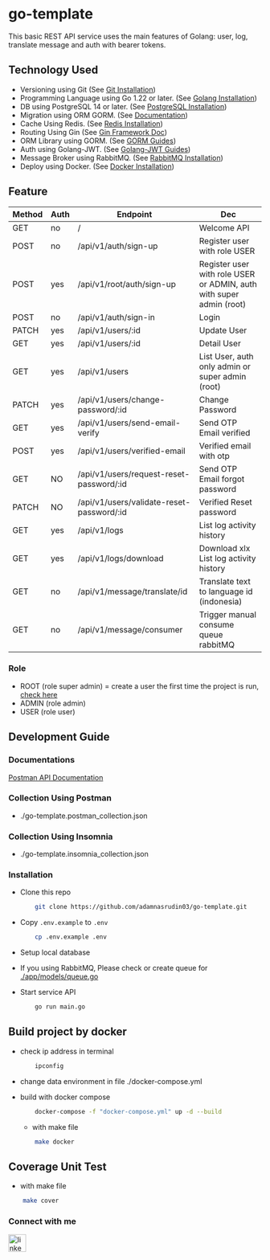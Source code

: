 # go-template
 This basic REST API service uses the main features of Golang: user, log, translate message and auth with bearer tokens.


## Technology Used
- Versioning using Git (See <a href="https://git-scm.com/book/en/v2/Getting-Started-Installing-Git" target="_blank">Git Installation</a>)
- Programming Language using Go 1.22 or later. (See <a href="https://golang.org/doc/install" target="_blank">Golang Installation</a>)
- DB using PostgreSQL 14 or later. (See <a href="https://www.postgresql.org/download/" target="_blank">PostgreSQL Installation</a>)
- Migration using ORM GORM. (See <a href="https://gorm.io/docs/migration.html" target="_blank">Documentation</a>)
- Cache Using Redis. (See <a href="https://redis.io/docs/latest/operate/oss_and_stack/install/install-redis/" target="_blank">Redis Installation</a>)
- Routing Using Gin (See <a href="https://gin-gonic.com/docs/quickstart/" target="_blank">Gin Framework Doc</a>)
- ORM Library using GORM. (See <a href="https://gorm.io/docs/index.html" target="_blank">GORM Guides</a>)
- Auth using Golang-JWT. (See <a href="https://github.com/golang-jwt/jwt" target="_blank">Golang-JWT Guides</a>)
- Message Broker using RabbitMQ. (See <a href="https://www.rabbitmq.com/docs/download/" target="_blank">RabbitMQ Installation</a>)
- Deploy using Docker. (See <a href="https://docs.docker.com/desktop/" target="_blank">Docker Installation</a>)

## Feature
| Method | Auth | Endpoint                                   | Dec                                                                   |
| ------ | ---- | -------------------------------------------| --------------------------------------------------------------------- |
| GET    | no   | /                                          | Welcome API                                                           |
| POST   | no   | /api/v1/auth/sign-up                       | Register user with role USER                                          |
| POST   | yes  | /api/v1/root/auth/sign-up                  | Register user with role USER or ADMIN, auth with super admin (root)   |
| POST   | no   | /api/v1/auth/sign-in                       | Login                                                                 |
| PATCH  | yes  | /api/v1/users/:id                          | Update User                                                           |
| GET    | yes  | /api/v1/users/:id                          | Detail User                                                           |
| GET    | yes  | /api/v1/users                              | List User, auth only admin or super admin (root)                      |
| PATCH  | yes  | /api/v1/users/change-password/:id          | Change Password                                                       |
| GET    | yes  | /api/v1/users/send-email-verify            | Send OTP Email verified                                               |
| POST   | yes  | /api/v1/users/verified-email               | Verified email with otp                                               |
| GET    | NO   | /api/v1/users/request-reset-password/:id   | Send OTP Email forgot password                                        |
| PATCH  | NO   | /api/v1/users/validate-reset-password/:id  | Verified Reset password                                               |
| GET    | yes  | /api/v1/logs                               | List log activity history                                             |
| GET    | yes  | /api/v1/logs/download                      | Download xlx List log activity history                                |
| GET    | no   | /api/v1/message/translate/id               | Translate text to language id (indonesia)                             |
| GET    | no   | /api/v1/message/consumer                   | Trigger manual consume queue rabbitMQ                                 |

### Role
- ROOT  (role super admin) = create a user the first time the project is run, <a href="https://github.com/adamnasrudin03/go-template/blob/main/pkg/seeders/user.go#L14" target="_blank"> check here </a> 
- ADMIN (role admin)
- USER (role user)
  

## Development Guide

### Documentations
  <a href="https://documenter.getpostman.com/view/10619265/2sA3Qzaooy" target="_blank"> Postman API Documentation </a>

### Collection Using Postman
- ./go-template.postman_collection.json
  
### Collection Using Insomnia
- ./go-template.insomnia_collection.json
  
### Installation
- Clone this repo

    ```sh
        git clone https://github.com/adamnasrudin03/go-template.git
    ```

- Copy `.env.example` to `.env`

    ```sh
        cp .env.example .env
    ```
- Setup local database
- If you using RabbitMQ, Please check or create queue for <a href="https://github.com/adamnasrudin03/go-template/blob/main/app/models/queue.go#L8" target="_blank"> ./app/models/queue.go </a>
- Start service API
    ```sh
        go run main.go
    ```

## Build project by docker
- check ip address in terminal
    ```sh
        ipconfig
    ```
- change data environment in file ./docker-compose.yml
- build with docker compose

    ```sh
        docker-compose -f "docker-compose.yml" up -d --build 
    ```
    - with make file
    ```sh
        make docker
    ```

## Coverage Unit Test
  - with make file
  ```sh
      make cover
  ```



### Connect with me
  <a href="https://www.linkedin.com/in/adam-nasrudin/" target="_blank">
    <img 
        src="https://img.shields.io/static/v1?message=LinkedIn&logo=linkedin&label=&color=0077B5&logoColor=white&labelColor=&style=for-the-badge" 
        height="35" alt="linkedin logo"  />
  </a>
